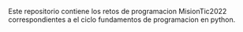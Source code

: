 Este repositorio contiene los retos de programacion MisionTic2022 correspondientes a el ciclo fundamentos 
de programacion en python.
